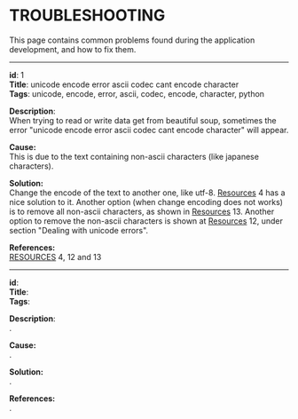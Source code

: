 TROUBLESHOOTING
===============

This page contains common problems found during the application development, and how to fix them.

___
**id**: 1   
**Title**: unicode encode error ascii codec cant encode character   
**Tags**: unicode, encode, error, ascii, codec, encode, character, python   

**Description**:   
When trying to read or write data get from beautiful soup, sometimes the error "unicode encode error ascii codec cant encode character"
will appear.
   
**Cause:**   
This is due to the text containing non-ascii characters (like japanese characters).

**Solution:**   
	Change the encode of the text to another one, like utf-8. [Resources](https://github.com/amcajal/gsvmind/wiki/References) 4 has a nice solution to it.
	Another option (when change encoding does not works) is to remove all non-ascii characters, as shown in 
    [Resources](https://github.com/amcajal/gsvmind/wiki/References) 13.
	Another option to remove the non-ascii characters is shown at [Resources](https://github.com/amcajal/gsvmind/wiki/References) 12, under section "Dealing with unicode errors".

**References:**   
	[RESOURCES](https://github.com/amcajal/gsvmind/wiki/References) 4, 12 and 13
___

**id**:   
**Title**:   
**Tags**: 

**Description**:   
    .
    
**Cause:**   
    .

**Solution:**   
	.

**References:**   
	.